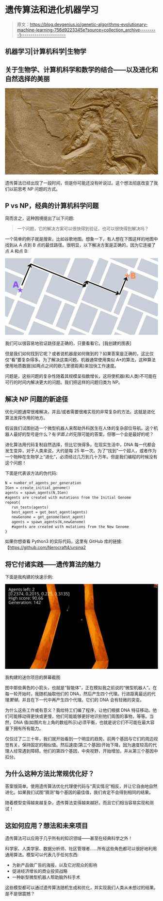 # 遗传算法和进化机器学习

> 原文：<https://blog.devgenius.io/genetic-algorithms-evolutionary-machine-learning-756d9223345e?source=collection_archive---------1----------------------->

## 机器学习|计算机科学|生物学

## 关于生物学、计算机科学和数学的结合——以及进化和自然选择的美丽

![](img/73014d3d44c78e0ea2ad56a47bf1621f.png)

遗传算法已经出现了一段时间，但是你可能还没有听说过。这个想法彻底改变了我们以前思考 NP 问题的方式。

## P vs NP，经典的计算机科学问题

简而言之，这种困境提出了以下问题:

> 一个问题，它的解决方案可以很快得到验证，也可以很快得到解决吗？

一个简单的例子就是搜索，比如谷歌地图。想象一下，有人想在下图这样的地图中找到从 A 点到 B 点的最佳路径。很明显，以下解决方案是正确的，因为它连接了点 A 和点 B:

![](img/7399a3b1b0fb7706ec80ff91f111c2b5.png)

我们可以很容易地验证路径是正确的，只要看看它。[我创建的图表]

但是我们如何找到它呢？或者说机器是如何做到的？如果答案是正确的，这比仅仅“看”要复杂得多。为了解决这类问题，机器通常使用类似 A*的算法，这种算法使用地质数据(如两点之间的欧几里德距离)来加快工作速度。

问题是，这些问题的复杂性随着其规模呈指数增长，这将使机器(和人类)不可能在可行的时间内解决更大的问题。我们把这样的问题归类为 NP。

## 解决 NP 问题的新途径

优化问题通常很难解决，并且/或者需要很难实现的非常复杂的方法。这就是进化算法发挥作用的地方。

假设我们试图创造一个微型机器人来帮助外科医生在人体的复杂部位导航。这个机器人最好的型号是什么？有*字面上的*无限可能的答案，但哪一个会是最好的呢？

进化算法用代码复制自然选择，但比它快得多。在现实生活中，DNA 每一代都会发生变异，对于人类来说，大约是每 25 年一次。为了“找到”一个超人，或者作为一个物种在生物学上“进化”，必须经过几万到几十万年。但是我们编程的时候没有这个问题！

下面是代表该方法的伪代码:

```
N = number_of_agents_per_generation
IGen = create_initial_genome()
agents = spawn_agents(N,IGen) 
#agents are created with mutations from the Initial Genome
repeat{
   run_tests(agents)
   best_agent = get_best_agent(agents)
   newGenome = get_genome(best_agent)
   agents = spawn_agents(N,newGenome)
   #agents are created with mutations from the New Genome
} 
```

如果你想查看 Python3 的实际代码，这里有 GitHub 库的链接:【https://github.com/Nerocraft4/ursina2

## 将它付诸实践——遗传算法的魅力

下面是我构建的快速示例:

![](img/c6444bf1a9387956588c017a65c8ed3a.png)

我构建的迷你项目的屏幕截图

图中那些黄色的小箭头，也就是“智能体”，正在模拟我之前说的“微型机器人”。在每一轮开始时，我随机抽取他们的 DNA，然后产生四个代理。行进距离最远的代理*繁殖*，并且在下一代中再产生四个代理。它们的 DNA 会有轻微的突变。

为什么这些工作或有意义？我给特工们编了程序，让他们根据 DNA 特征移动。他们可能移动得更快或更慢，他们可能能够更好地识别他们周围的事物，等等。当然，DNA 值(如图片左上角的数组所示)必须平衡，也就是说它们不可能在最大容量下拥有所有能力。

仅仅过了二三十年，我们就开始看到一个明显的趋势。前两个基因与它们的周边视觉有关，保持固定的相似值。然后速度(第三个基因)开始下降，因为速度较高的代理人经常遇到障碍。他们的第四个基因，中央视野，开始增加，并从第三个基因中扣分。

## 为什么这种方法比常规优化好？

答案很简单。使用遗传算法优化代理使代码与“真实情况”相反，并让它自由地自然进化。如果我们试图“猜测”每个基因的最佳值，我们肯定不会得到相同的结果。

随着模型变得越来越复杂，遗传算法变得越来越好。而且它们相当容易实现和测试！

## 这如何应用？想法和未来项目

遗传算法可以应用于几乎所有的知识领域——甚至在经典科学之外！

科学家、人类学家、数据分析师、社区管理者……所有这些角色都可以很好地利用通用算法。模型可以代表几乎任何东西:

*   为新产品做广告的海报，以及它对观众的影响
*   促进经济增长的商业投资战略
*   一种新型微型机器人帮助脑外科手术

这些模型都可以通过遗传算法随机生成和优化，并实现我们人类从未想过的结果。是不是很震撼？
